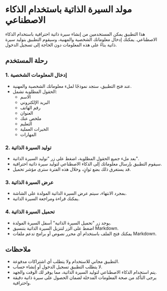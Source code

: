 # مولد السيرة الذاتية باستخدام الذكاء الاصطناعي

هذا التطبيق يمكن المستخدمين من إنشاء سيرة ذاتية احترافية باستخدام الذكاء الاصطناعي. يمكنك إدخال معلوماتك الشخصية والمهنية، وسيقوم التطبيق بتوليد سيرة ذاتية بناءً على هذه المعلومات دون الحاجة إلى تسجيل الدخول.

## رحلة المستخدم

### 1. إدخال المعلومات الشخصية

- عند فتح التطبيق، ستجد نموذجًا لملء معلوماتك الشخصية والمهنية.
- الحقول المطلوبة تشمل:
  - الاسم
  - البريد الإلكتروني
  - رقم الهاتف
  - العنوان
  - ملخص عنك
  - التعليم
  - الخبرات العملية
  - المهارات

### 2. توليد السيرة الذاتية

- بعد ملء جميع الحقول المطلوبة، اضغط على زر "توليد السيرة الذاتية".
- سيقوم التطبيق بإرسال معلوماتك إلى الذكاء الاصطناعي لتوليد سيرة ذاتية احترافية.
- قد يستغرق ذلك بضع ثوانٍ، وخلال هذه الفترة سترى مؤشر تحميل.

### 3. عرض السيرة الذاتية

- بمجرد الانتهاء، سيتم عرض السيرة الذاتية المولدة على الشاشة.
- يمكنك قراءة ومراجعة السيرة الذاتية.

### 4. تحميل السيرة الذاتية

- يوجد زر "تحميل السيرة الذاتية" أسفل السيرة المولدة.
- اضغط على الزر لتنزيل السيرة الذاتية بتنسيق Markdown.
- يمكنك فتح الملف باستخدام أي محرر نصوص أو برامج تدعم ملفات Markdown.

## ملاحظات

- التطبيق مجاني للاستخدام ولا يتطلب أي اشتراكات مدفوعة.
- لا يتطلب التطبيق تسجيل الدخول أو إنشاء حساب.
- يتم استخدام الذكاء الاصطناعي لتوليد السيرة الذاتية، مما يوفر لك الوقت والجهد.
- يرجى التأكد من صحة المعلومات المدخلة لضمان الحصول على سيرة ذاتية دقيقة واحترافية.
